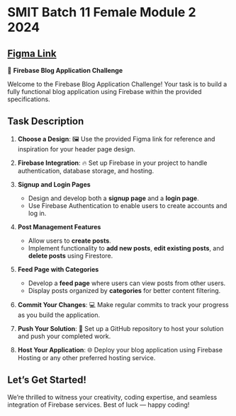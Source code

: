 # SMIT Batch 11 Female Module 2 2024

## [Figma Link](https://www.figma.com/design/2z8ERvVuHVoV5jfAYl4vRw/SMIT---Females?node-id=0-1&t=Tdj6zLsk8opghiar-1)

🎨 **Firebase Blog Application Challenge**

Welcome to the Firebase Blog Application Challenge! Your task is to build a fully functional blog application using Firebase within the provided specifications.

## Task Description

1. **Choose a Design**: 🖼️ Use the provided Figma link for reference and inspiration for your header page design.

2. **Firebase Integration**: 🔥 Set up Firebase in your project to handle authentication, database storage, and hosting.

3. **Signup and Login Pages**
   - Design and develop both a **signup page** and a **login page**.
   - Use Firebase Authentication to enable users to create accounts and log in.

4. **Post Management Features**
   - Allow users to **create posts**.
   - Implement functionality to **add new posts**, **edit existing posts**, and **delete posts** using Firestore.

5. **Feed Page with Categories**
   - Develop a **feed page** where users can view posts from other users.
   - Display posts organized by **categories** for better content filtering.

6. **Commit Your Changes**: 💻 Make regular commits to track your progress as you build the application.

7. **Push Your Solution**: 🚀 Set up a GitHub repository to host your solution and push your completed work.

8. **Host Your Application**: 🌐 Deploy your blog application using Firebase Hosting or any other preferred hosting service.

## Let’s Get Started!

We’re thrilled to witness your creativity, coding expertise, and seamless integration of Firebase services. Best of luck — happy coding!

